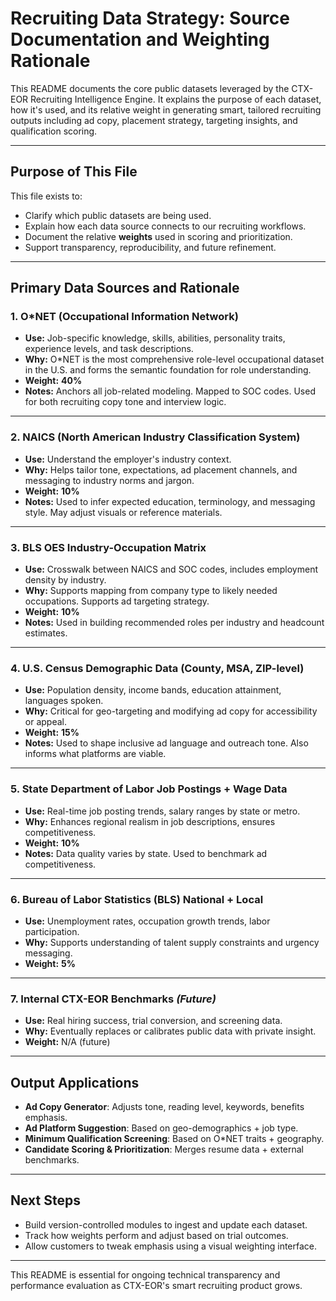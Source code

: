 # Recruiting Data Strategy: Source Documentation and Weighting Rationale

This README documents the core public datasets leveraged by the CTX-EOR Recruiting Intelligence Engine. It explains the purpose of each dataset, how it's used, and its relative weight in generating smart, tailored recruiting outputs including ad copy, placement strategy, targeting insights, and qualification scoring.

---

## Purpose of This File

This file exists to:

* Clarify which public datasets are being used.
* Explain how each data source connects to our recruiting workflows.
* Document the relative **weights** used in scoring and prioritization.
* Support transparency, reproducibility, and future refinement.

---

## Primary Data Sources and Rationale

### 1. **O\*NET (Occupational Information Network)**

* **Use:** Job-specific knowledge, skills, abilities, personality traits, experience levels, and task descriptions.
* **Why:** O\*NET is the most comprehensive role-level occupational dataset in the U.S. and forms the semantic foundation for role understanding.
* **Weight:** **40%**
* **Notes:** Anchors all job-related modeling. Mapped to SOC codes. Used for both recruiting copy tone and interview logic.

---

### 2. **NAICS (North American Industry Classification System)**

* **Use:** Understand the employer's industry context.
* **Why:** Helps tailor tone, expectations, ad placement channels, and messaging to industry norms and jargon.
* **Weight:** **10%**
* **Notes:** Used to infer expected education, terminology, and messaging style. May adjust visuals or reference materials.

---

### 3. **BLS OES Industry-Occupation Matrix**

* **Use:** Crosswalk between NAICS and SOC codes, includes employment density by industry.
* **Why:** Supports mapping from company type to likely needed occupations. Supports ad targeting strategy.
* **Weight:** **10%**
* **Notes:** Used in building recommended roles per industry and headcount estimates.

---

### 4. **U.S. Census Demographic Data (County, MSA, ZIP-level)**

* **Use:** Population density, income bands, education attainment, languages spoken.
* **Why:** Critical for geo-targeting and modifying ad copy for accessibility or appeal.
* **Weight:** **15%**
* **Notes:** Used to shape inclusive ad language and outreach tone. Also informs what platforms are viable.

---

### 5. **State Department of Labor Job Postings + Wage Data**

* **Use:** Real-time job posting trends, salary ranges by state or metro.
* **Why:** Enhances regional realism in job descriptions, ensures competitiveness.
* **Weight:** **10%**
* **Notes:** Data quality varies by state. Used to benchmark ad competitiveness.

---

### 6. **Bureau of Labor Statistics (BLS) National + Local**

* **Use:** Unemployment rates, occupation growth trends, labor participation.
* **Why:** Supports understanding of talent supply constraints and urgency messaging.
* **Weight:** **5%**

---

### 7. **Internal CTX-EOR Benchmarks** *(Future)*

* **Use:** Real hiring success, trial conversion, and screening data.
* **Why:** Eventually replaces or calibrates public data with private insight.
* **Weight:** N/A (future)

---

## Output Applications

* **Ad Copy Generator**: Adjusts tone, reading level, keywords, benefits emphasis.
* **Ad Platform Suggestion**: Based on geo-demographics + job type.
* **Minimum Qualification Screening**: Based on O\*NET traits + geography.
* **Candidate Scoring & Prioritization**: Merges resume data + external benchmarks.

---

## Next Steps

* Build version-controlled modules to ingest and update each dataset.
* Track how weights perform and adjust based on trial outcomes.
* Allow customers to tweak emphasis using a visual weighting interface.

---

This README is essential for ongoing technical transparency and performance evaluation as CTX-EOR's smart recruiting product grows.
